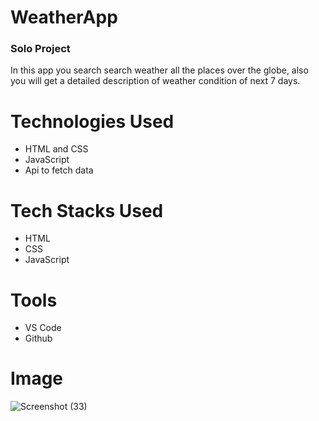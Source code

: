 # WeatherApp

### Solo Project
In this app you search search weather all the places over the globe, also you will get a detailed description of weather condition of next 7 days.

# Technologies Used
* HTML and CSS
* JavaScript
* Api to fetch data

# Tech Stacks Used
* HTML
* CSS
* JavaScript

# Tools
* VS Code
* Github


# Image
![Screenshot (33)](https://user-images.githubusercontent.com/93570605/158990454-344ca6b5-a3f4-4015-8c6b-d4283a1ac927.png)


